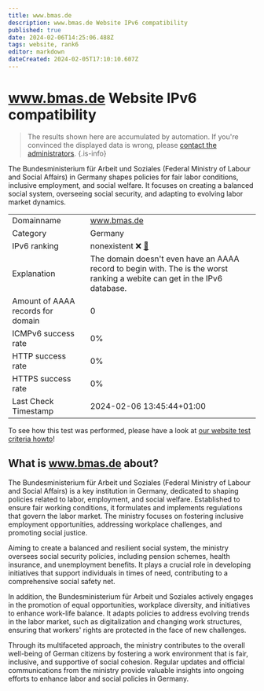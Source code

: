 ```yaml
---
title: www.bmas.de
description: www.bmas.de Website IPv6 compatibility
published: true
date: 2024-02-06T14:25:06.488Z
tags: website, rank6
editor: markdown
dateCreated: 2024-02-05T17:10:10.607Z
---
```


# www.bmas.de Website IPv6 compatibility

> The results shown here are accumulated by automation. If you're convinced the displayed data is wrong, please [contact the administrators](/howto/chat). 
{.is-info}

The Bundesministerium für Arbeit und Soziales (Federal Ministry of Labour and Social Affairs) in Germany shapes policies for fair labor conditions, inclusive employment, and social welfare. It focuses on creating a balanced social system, overseeing social security, and adapting to evolving labor market dynamics.


|   |   |
| - | - |
| Domainname | www.bmas.de
| Category | Germany |
| IPv6 ranking | nonexistent :x: [🔗](/howto/ranking) |
| Explanation | The domain doesn't even have an AAAA record to begin with. The is the worst ranking a webite can get in the IPv6 database. |
| Amount of AAAA records for domain | 0 |
| ICMPv6 success rate | 0%|
| HTTP success rate | 0% |
| HTTPS success rate | 0% |
| Last Check Timestamp | 2024-02-06 13:45:44+01:00 |

To see how this test was performed, please have a look at [our website test criteria howto](/howto/testcriteria/website)!


## What is www.bmas.de about?
The Bundesministerium für Arbeit und Soziales (Federal Ministry of Labour and Social Affairs) is a key institution in Germany, dedicated to shaping policies related to labor, employment, and social welfare. Established to ensure fair working conditions, it formulates and implements regulations that govern the labor market. The ministry focuses on fostering inclusive employment opportunities, addressing workplace challenges, and promoting social justice.

Aiming to create a balanced and resilient social system, the ministry oversees social security policies, including pension schemes, health insurance, and unemployment benefits. It plays a crucial role in developing initiatives that support individuals in times of need, contributing to a comprehensive social safety net.

In addition, the Bundesministerium für Arbeit und Soziales actively engages in the promotion of equal opportunities, workplace diversity, and initiatives to enhance work-life balance. It adapts policies to address evolving trends in the labor market, such as digitalization and changing work structures, ensuring that workers' rights are protected in the face of new challenges.

Through its multifaceted approach, the ministry contributes to the overall well-being of German citizens by fostering a work environment that is fair, inclusive, and supportive of social cohesion. Regular updates and official communications from the ministry provide valuable insights into ongoing efforts to enhance labor and social policies in Germany.


